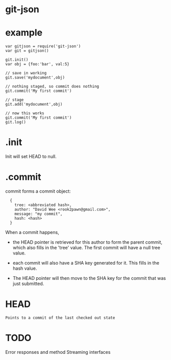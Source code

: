 git-json
========


example
=======

    var gitjson = require('git-json')
    var git = gitjson()

    git.init()
    var obj = {foo:'bar', val:5}
    
    // save in working
    git.save('mydocument',obj)

    // nothing staged, so commit does nothing
    git.commit('My first commit')

    // stage
    git.add('mydocument',obj)
    
    // now this works
    git.commit('My first commit')
    git.log()



.init
=====

Init will set HEAD to null.   


.commit
=======
  
commit forms a commit object:

      {
        tree: <abbreviated hash>,
        author: "David Wee <rook2pawn@gmail.com>",
        message: "my commit",
        hash: <hash>
      }
  
When a commit happens, 
  
* the HEAD pointer is retrieved for this author to form the parent commit, which
also fills in the 'tree' value. The first commit will have a null tree value. 

* each commit will also have a SHA key generated for it. This fills in the hash value.

* The HEAD pointer will then move to the SHA key for the commit that was just submitted.
        

HEAD
====
    
    Points to a commit of the last checked out state


TODO
====

Error responses and method
Streaming interfaces
